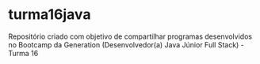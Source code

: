 # turma16java

Repositório criado com objetivo de compartilhar programas desenvolvidos no Bootcamp da Generation (Desenvolvedor(a) Java Júnior Full Stack) - Turma 16
